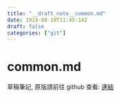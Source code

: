 ```yaml
---
title: "__draft_note__common.md"
date: 1919-08-10T11:45:14Z
draft: false
categories: ["git"]
---
```


# common.md

草稿筆記, 原版請前往 github 查看: [連結](https://github.com/tinghaolai/just-random-note/blob/master/git/common.md)